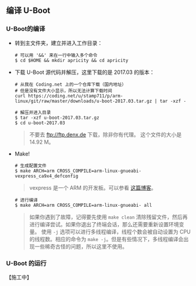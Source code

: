 ## 编译 U-Boot

### U-Boot的编译

* 转到主文件夹，建立并进入工作目录：
    ```console
    # 可以用 '&&' 来在一行中输入多个命令
    $ cd $HOME && mkdir apricity && cd apricity
    ```


* 下载 U-Boot 源代码并解压，这里下载的是 2017.03 的版本：
    ```console
    # 从我在 Coding.net 上的一个仓库下载（国内地址）
    # 但是没有文件大小显示，所以无法计算下载时间
    curl https://coding.net/u/stamp711/p/arm-linux/git/raw/master/downloads/u-boot-2017.03.tar.gz | tar -xzf -
    ```
    ```console
    # 解压并进入目录
    $ tar -xzf u-boot-2017.03.tar.gz
    $ cd u-boot-2017.03
    ```
    > 不要去 <ftp://ftp.denx.de> 下载，除非你有代理。
    > 这个文件的大小是 14.92 M。


* Make!
    ```console
    # 生成配置文件
    $ make ARCH=arm CROSS_COMPILE=arm-linux-gnueabi- vexpress_ca9x4_defconfig
    ```
    > vexpress 是一个 ARM 的开发板。可以参看 [这篇博客](https://learningfromyoublog.wordpress.com/2016/04/05/131/)。

    ```console
    # 进行编译
    $ make ARCH=arm CROSS_COMPILE=arm-linux-gnueabi- all
    ```
    > 如果你遇到了故障，记得要先使用 `make clean` 清除残留文件，然后再进行编译尝试。如果你退出了终端会话，那么还需要重新设置环境变量。
    > 使用 `-j` 选项可以进行多线程编译，线程个数会被自动设置为 CPU 的线程数。相应的命令为 `make -j`。但是有些情况下，多线程编译会出现一些稀奇古怪的问题，所以这里不使用。


### U-Boot 的运行

【施工中】